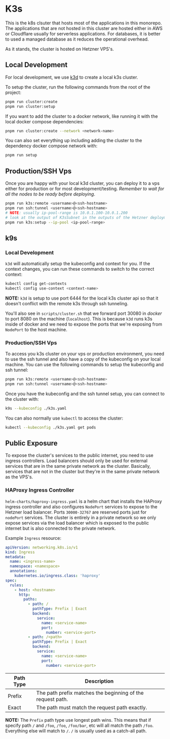 # K3s

This is the k8s clsuter that hosts most of the applications in this monorepo. The applications that
are not hosted in this cluster are hosted either in AWS or Cloudflare usually for serverless
applications. For databases, it is better to used a managed database as it reduces the operational
overhead.

As it stands, the cluster is hosted on Hetzner VPS's.

## Local Development

For local development, we use [k3d](https://k3d.io/) to create a local k3s cluster.

To setup the cluster, run the following commands from the root of the project:

```sh
pnpm run cluster:create
pnpm run cluster:setup
```

If you want to add the cluster to a docker network, like running it with the local docker compose
dependencies:

```sh
pnpm run cluster:create --network <network-name>
```

You can also set everything up including adding the cluster to the dependency docker compose network
with:

```sh
pnpm run setup
```

## Production/SSH Vps

Once you are happy with your local k3d cluster, you can deploy it to a vps either for production or
for most development/testing. _Remember to wait for all the nodes to be ready before deploying_.

```sh
pnpm run k3s:remote <username>@<ssh-hostname>
pnpm run ssh:tunnel <username>@<ssh-hostname>
# NOTE: usually ip-pool-range is 10.0.1.100-10.0.1.200
# look at the output of K3sSubnet in the outputs of the Hetzner deployment
pnpm run k3s:setup --ip-pool <ip-pool-range>
```

## k9s

### Local Development

`k3d` will automatically setup the kubeconfig and context for you. If the context changes, you can
run these commands to switch to the correct context:

```sh
kubectl config get-contexts
kubectl config use-context <context-name>
```

**NOTE:** `k3d` is setup to use port 6444 for the local k3s cluster api so that it doesn't conflict
with the remote k3s through ssh tunneling.

You'll also see in `scripts/cluster.sh` that we forward port 30080 in _docker_ to port 8080 on the
machine (`localhost`). This is because `k3d` runs k3s inside of docker and we need to expose the
ports that we're exposing from `NodePort` to the host machine.

### Production/SSH Vps

To access you k3s cluster on your vps or production environment, you need to use the ssh tunnel and
also have a copy of the kubeconfig on your local machine. You can use the following commands to
setup the kubeconfig and ssh tunnel:

```sh
pnpm run k3s:remote <username>@<ssh-hostname>
pnpm run ssh:tunnel <username>@<ssh-hostname>
```

Once you have the kubeconfig and the ssh tunnel setup, you can connect to the cluster with:

```sh
k9s --kubeconfig ./k3s.yaml
```

You can also normally use `kubectl` to access the cluster:

```sh
kubectl --kubeconfig ./k3s.yaml get pods
```

## Public Exposure

To expose the cluster's services to the public internet, you need to use ingress controllers. Load
balancers should only be used for external services that are in the same private network as the
cluster. Basically, services that are not in the cluster but they're in the same private network as
the VPS's.

### HAProxy Ingress Controller

`helm-charts/haproxy-ingress.yaml` is a helm chart that installs the HAProxy ingress controller and
also configures `NodePort` services to expose to the Hetzner load balancer. Ports `30000-32767` are
reserved ports just for `nodePort` services. The cluster is entirely in a private network so we only
expose services via the load balancer which is exposed to the public internet but is also connected
to the private network.

Example `Ingress` resource:

```yaml
apiVersion: networking.k8s.io/v1
kind: Ingress
metadata:
  name: <ingress-name>
  namespace: <namespace>
  annotations:
    kubernetes.io/ingress.class: 'haproxy'
spec:
  rules:
    - host: <hostname>
      http:
        paths:
          - path: /
            pathType: Prefix | Exact
            backend:
              service:
                name: <service-name>
                port:
                  number: <service-port>
          - path: /<path>
            pathType: Prefix | Exact
            backend:
              service:
                name: <service-name>
                port:
                  number: <service-port>
```

| Path Type | Description                                                |
| --------- | ---------------------------------------------------------- |
| Prefix    | The path prefix matches the beginning of the request path. |
| Exact     | The path must match the request path exactly.              |

**NOTE:** The `Prefix` path type use longest path wins. This means that if specify path `/` and
`/foo`, `/foo`, `/foo/bar`, etc will all match the path `/foo`. Everything else will match to `/`.
`/` is usually used as a catch-all path.
